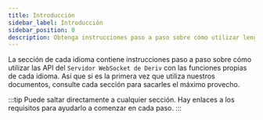 ```yaml
---
title: Introducción
sidebar_label: Introducción
sidebar_position: 0
description: Obtenga instrucciones paso a paso sobre cómo utilizar lenguajes puros en la API WebSocket de Deriv. Empiece a crear su aplicación de negociación con este ejemplo de API.
---
```


La sección de cada idioma contiene instrucciones paso a paso sobre cómo utilizar las API del `Servidor WebSocket de Deriv` con las funciones propias de cada idioma. Así que si es la primera vez que utiliza nuestros documentos, consulte cada sección para sacarles el máximo provecho.

:::tip
Puede saltar directamente a cualquier sección. Hay enlaces a los requisitos para ayudarlo a comenzar en cada paso.
:::
